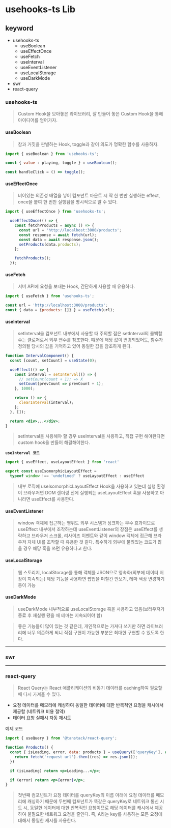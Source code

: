 # usehooks-ts Lib

## keyword

- usehooks-ts
  - useBoolean
  - useEffectOnce
  - useFetch
  - useInterval
  - useEventListener
  - useLocalStorage
  - useDarkMode
- swr
- react-query

### usehooks-ts

> Custom Hook을 모아놓은 라이브러리, 잘 만들어 놓은 Custom Hook을 통해 아이디어를 얻어가자.

#### useBoolean

> 참과 거짓을 판별하는 Hook, toggle과 같이 의도가 명확한 함수를 사용하자.

```jsx
import { useBoolean } from 'usehooks-ts';

const { value : playing, toggle } = useBoolean();

const handleClick = () => toggle();
```

#### useEffectOnce

> 비어있는 의존성 배열을 넣어 컴포넌트 마운트 시 딱 한 번만 실행하는 effect, once을 붙여 한 번만 실행됨을 명시적으로 알 수 있다.

```jsx
import { useEffectOnce } from 'usehooks-ts';

  useEffectOnce(() => {
    const fetchProducts = async () => {
      const url = 'http://localhost:3000/products';
      const response = await fetch(url);
      const data = await response.json();
      setProducts(data.products);
    };

    fetchProducts();
  });
```

#### useFetch

> 서버 API에 요청을 보내는 Hook, 간단하게 사용할 때 유용하다.

```jsx
import { useFetch } from 'usehooks-ts';

const url = 'http://localhost:3000/products';
const { data = {products: []} } = useFetch(url);
```

#### useInterval

> setInterval을 컴포넌트 내부에서 사용할 때 주의할 점은 setInterval의 콜백함수는 클로저로서 외부 변수를 참조한다. 떄문에 해당 값이 변경되었어도, 함수가 정의될 당시의 값을 기억하고 있어 동일한 값을 참조하게 된다.

```jsx
function IntervalComponent() {
  const [count, setCount] = useState(0);

  useEffect(() => {
    const interval = setInterval(() => {
      // setCount(count + 1); => X
      setCount(prevCount => prevCount + 1); 
    }, 1000);

    return () => {
      clearInterval(interval);
    };
  }, []);

  return <div>...</div>;
}
```

> setInterval을 사용해야 할 경우 useInterval을 사용하고, 직접 구현 해야한다면 custom hook을 만들어 해결해야한다.

**`useInterval 코드`**

```jsx
import { useEffect, useLayoutEffect } from 'react'

export const useIsomorphicLayoutEffect =
  typeof window !== 'undefined' ? useLayoutEffect : useEffect
```

> 내부 로직에 useIsomorphicLayoutEffect Hook을 사용하고 있는데 실행 환경이 브라우저면 DOM 렌더링 전에 실행되는 useLayoutEffect 훅을 사용하고 아니라면 useEffect를 사용한다.

#### useEventListener

> window 객체에 접근하는 행위도 외부 시스템과 싱크하는 부수 효과이므로 useEffect 내부에서 조작하는데
> useEventListener의 장점은 useEffect를 생략하고 브라우저 스크롤, 리사이즈 이벤트와 같이 window 객체에 접근해 브라우저 자체 UI를 조작할 때 유용한 것 같다. 특수하게 외부에 물려있는 코드가 많을 경우 해당 훅을 쓰면 유용하다고 한다.

#### useLocalStorage

> 웹 스토리지, localStorage를 통해 객체를 JSON으로 영속화(외부에 데이터 저장이 지속되는)
> 헤당 기능을 사용하면 팝업을 며칠간 안보기, 테마 색상 변경하기 등이 가능

#### useDarkMode

> useDarkMode 내부적으로 useLocalStorage 훅을 사용하고 있음(브라우저가 종료 후 재실행 됐을 때 테마는 지속되어야 함)  

> 좋은 기능들이 많이 있는 것 같은데, 개인적으로는 가져다 쓰기만 하면 라이브러리에 너무 의존하게 되니 직접 구현이 가능한 부분은 최대한 구현할 수 있도록 한다.

---

### swr

---

### react-query

> React Query는 React 애플리케이션의 비동기 데이터를 caching하여 필요할 때 다시 가져올 수 있다.

- 요청 데이터를 메모리에 캐싱하여 동일한 데이터에 대한 반복적인 요청을 캐시에서 제공함 (네트워크 비용 절약)
- 데이터 요청 실패시 자동 재시도

예제 코드

```jsx
import { useQuery } from '@tanstack/react-query';

function Products() {
  const { isLoading, error, data: products } = useQuery(['queryKey'], async () => {
    return fetch('request url').then((res) => res.json());
  })

  if (isLoading) return <p>Loading...</p>;

  if (error) return <p>{error}</p>;
}
```

> 첫번째 컴포넌트가 요청 데이터를 queryKey의 이름 아래에 요청 데이터를 메모리에 캐싱하기 때문에
> 두번째 컴포넌트가 똑같은 queryKey로 네트워크 통신 시도 시, 동일한 데이터에 대한 반복적인 요청이므로 해당 데이터를 캐시에서 제공하여 불필요한 네트워크 요청을 줄인다.
> 즉, A라는 key를 사용하는 모든 요청에 대해서 동일한 캐시를 사용한다.
